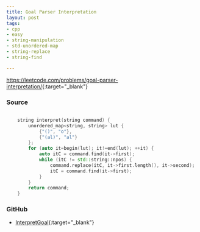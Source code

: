```yaml
---
title: Goal Parser Interpretation
layout: post
tags:
- cpp
- easy
- string-manipulation
- std-unordered-map
- string-replace
- string-find

---
```


<https://leetcode.com/problems/goal-parser-interpretation/>{:target="_blank"}

### Source

```cpp

    string interpret(string command) {
        unordered_map<string, string> lut {
            {"()", "o"},
            {"(al)", "al"}
        };
        for (auto it=begin(lut); it!=end(lut); ++it) {
            auto itC = command.find(it->first);
            while (itC != std::string::npos) {
                command.replace(itC, it->first.length(), it->second);
                itC = command.find(it->first);
            }
        }
        return command;
    }

```

### GitHub

- [InterpretGoal](<https://github.com/coolwindjo/algoguru/tree/master/_posts/Done/InterpretGoal>){:target="_blank"}
